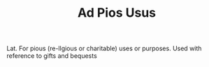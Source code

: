---
title: Ad Pios Usus
permalink: "/definitions/ad-pios-usus.html"
body: Lat. For pious (re-llgious or charitable) uses or purposes. Used with reference
  to gifts and bequests
published_at: '2018-07-07'
layout: post
---